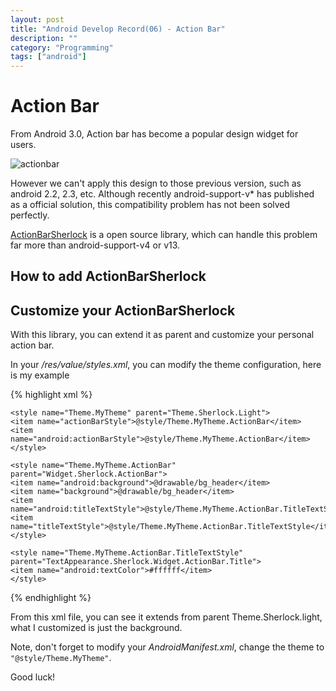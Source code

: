 ```yaml
---
layout: post
title: "Android Develop Record(06) - Action Bar"
description: ""
category: "Programming"
tags: ["android"]
---
```


# Action Bar

From Android 3.0, Action bar has become a popular design widget for users.

![actionbar](http://developer.android.com/images/ui/actionbar@2x.png)

However we can't apply this design to those previous version, such as android 2.2, 2.3, etc. Although recently android-support-v* has published as a official solution, this compatibility problem has not been solved perfectly.

[ActionBarSherlock](http://actionbarsherlock.com/) is a open source library, which can handle this problem far more than android-support-v4 or v13.

## How to add ActionBarSherlock



## Customize your ActionBarSherlock

With this library, you can extend it as parent and customize your personal action bar.

In your */res/value/styles.xml*, you can modify the theme configuration, here is my example

{% highlight xml %}
<resources>

    <style name="Theme.MyTheme" parent="Theme.Sherlock.Light">
	<item name="actionBarStyle">@style/Theme.MyTheme.ActionBar</item>
	<item name="android:actionBarStyle">@style/Theme.MyTheme.ActionBar</item>
    </style>

    <style name="Theme.MyTheme.ActionBar" parent="Widget.Sherlock.ActionBar">
	<item name="android:background">@drawable/bg_header</item>
	<item name="background">@drawable/bg_header</item>
	<item name="android:titleTextStyle">@style/Theme.MyTheme.ActionBar.TitleTextStyle</item>
	<item name="titleTextStyle">@style/Theme.MyTheme.ActionBar.TitleTextStyle</item>
    </style>

    <style name="Theme.MyTheme.ActionBar.TitleTextStyle" parent="TextAppearance.Sherlock.Widget.ActionBar.Title">
	<item name="android:textColor">#ffffff</item>
    </style>

</resources>
{% endhighlight %}

From this xml file, you can see it extends from parent Theme.Sherlock.light, what I customized is just the background.

Note, don't forget to modify your *AndroidManifest.xml*, change the theme to `"@style/Theme.MyTheme"`.

Good luck!


